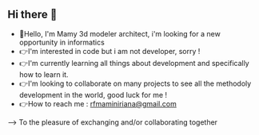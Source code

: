 ## Hi there 👋

- 👋Hello, I'm Mamy 3d modeler architect, i'm looking for a new opportunity in informatics
- 👉I'm interested in code but i am not developer, sorry !
- 👉I'm currently learning all things about development and specifically how to learn it.
- 👉I'm looking to collaborate on many projects to see all the methodoly development in the world, good luck for me !
- 👉How to reach me : rfmaminiriana@gmail.com

--> To the pleasure of exchanging and/or collaborating together
